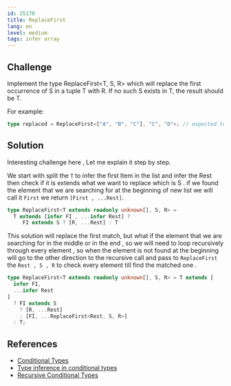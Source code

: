 ```yaml
---
id: 25170
title: ReplaceFirst
lang: en
level: medium
tags: infer array
---
```


## Challenge

Implement the type ReplaceFirst<T, S, R> which will replace the first occurrence of S in a tuple T with R. If no such S exists in T, the result should be T.

For example:

```ts
type replaced = ReplaceFirst<["A", "B", "C"], "C", "D">; // expected to be ['A', 'B', 'D']
```

## Solution

Interesting challenge here , Let me explain it step by step.

We start with split the `T` to infer the first Item in the list and infer the Rest then check if it is extends what we want to replace which is S .
if we found the element that we are searching for at the beginning of new list we will call it `First` we return `[First , ...Rest]`.

```ts
type ReplaceFirst<T extends readonly unknown[], S, R> =
  T extends [infer FI , ...infer Rest] ?
     FI extends S ? [R, ...Rest] : T
```

This solution will replace the first match, but what if the element that we are searching for in the middle or in the end , so we will need to loop recursively through every element , so when the element is not found at the beginning will go to the other direction to the recursive call and pass to `ReplaceFirst` the `Rest , S , R` to check every element till find the matched one .

```ts
type ReplaceFirst<T extends readonly unknown[], S, R> = T extends [
  infer FI,
  ...infer Rest
]
  ? FI extends S
    ? [R, ...Rest]
    : [FI, ...ReplaceFirst<Rest, S, R>]
  : T;
```

## References

- [Conditional Types](https://www.typescriptlang.org/docs/handbook/2/conditional-types.html)
- [Type inference in conditional types](https://www.typescriptlang.org/docs/handbook/2/conditional-types.html#inferring-within-conditional-types)
- [Recursive Conditional Types](https://www.typescriptlang.org/docs/handbook/release-notes/typescript-4-1.html#recursive-conditional-types)
